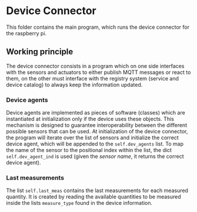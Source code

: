 # Device Connector

This folder contains the main program, which runs the device connector for the raspberry pi.

## Working principle

The device connector consists in a program which on one side interfaces with the sensors and actuators to either publish MQTT messages or react to them, on the other must interface with the registry system (service and device catalog) to always keep the information updated.

### Device agents

Device agents are implemented as pieces of software (classes) which are instantiated at initialization only if the device uses these objects.
This mechanism is designed to guarantee interoperability between the different possible sensors that can be used.
At initialization of the device connector, the program will iterate over the list of sensors and initialize the correct device agent, which will be appended to the `self.dev_agents` list. To map the name of the sensor to the positional index within the list, the dict `self.dev_agent_ind` is used (given the *sensor name*, it returns the correct device agent).

### Last measurements

The list `self.last_meas` contains the last measurements for each measured quantity. It is created by reading the available quantities to be measured inside the lists `measure_type` found in the device information.
